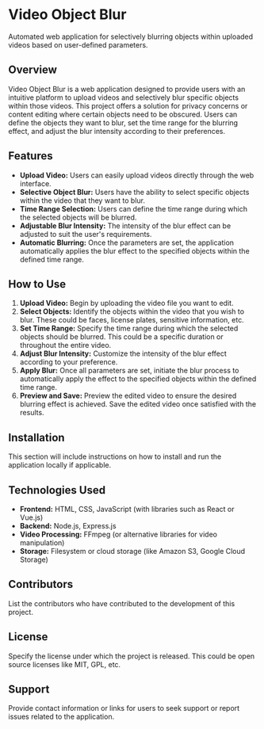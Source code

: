 # Video Object Blur

Automated web application for selectively blurring objects within uploaded videos based on user-defined parameters.

## Overview

Video Object Blur is a web application designed to provide users with an intuitive platform to upload videos and selectively blur specific objects within those videos. This project offers a solution for privacy concerns or content editing where certain objects need to be obscured. Users can define the objects they want to blur, set the time range for the blurring effect, and adjust the blur intensity according to their preferences.

## Features

- **Upload Video:** Users can easily upload videos directly through the web interface.
- **Selective Object Blur:** Users have the ability to select specific objects within the video that they want to blur.
- **Time Range Selection:** Users can define the time range during which the selected objects will be blurred.
- **Adjustable Blur Intensity:** The intensity of the blur effect can be adjusted to suit the user's requirements.
- **Automatic Blurring:** Once the parameters are set, the application automatically applies the blur effect to the specified objects within the defined time range.

## How to Use

1. **Upload Video:** Begin by uploading the video file you want to edit.
2. **Select Objects:** Identify the objects within the video that you wish to blur. These could be faces, license plates, sensitive information, etc.
3. **Set Time Range:** Specify the time range during which the selected objects should be blurred. This could be a specific duration or throughout the entire video.
4. **Adjust Blur Intensity:** Customize the intensity of the blur effect according to your preference.
5. **Apply Blur:** Once all parameters are set, initiate the blur process to automatically apply the effect to the specified objects within the defined time range.
6. **Preview and Save:** Preview the edited video to ensure the desired blurring effect is achieved. Save the edited video once satisfied with the results.

## Installation

This section will include instructions on how to install and run the application locally if applicable.

## Technologies Used

- **Frontend:** HTML, CSS, JavaScript (with libraries such as React or Vue.js)
- **Backend:** Node.js, Express.js
- **Video Processing:** FFmpeg (or alternative libraries for video manipulation)
- **Storage:** Filesystem or cloud storage (like Amazon S3, Google Cloud Storage)

## Contributors

List the contributors who have contributed to the development of this project.

## License

Specify the license under which the project is released. This could be open source licenses like MIT, GPL, etc.

## Support

Provide contact information or links for users to seek support or report issues related to the application.
